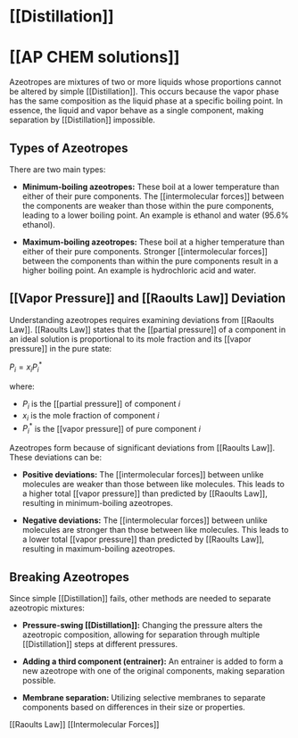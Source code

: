 # [[Distillation]]
# [[AP CHEM solutions]]
Azeotropes are mixtures of two or more liquids whose proportions cannot be altered by simple [[Distillation]].  This occurs because the vapor phase has the same composition as the liquid phase at a specific boiling point.  In essence, the liquid and vapor behave as a single component, making separation by [[Distillation]] impossible.

## Types of Azeotropes

There are two main types:

* **Minimum-boiling azeotropes:** These boil at a lower temperature than either of their pure components.  The [[intermolecular forces]] between the components are weaker than those within the pure components, leading to a lower boiling point.  An example is ethanol and water (95.6% ethanol).

* **Maximum-boiling azeotropes:** These boil at a higher temperature than either of their pure components.  Stronger [[intermolecular forces]] between the components than within the pure components result in a higher boiling point.  An example is hydrochloric acid and water.


## [[Vapor Pressure]] and [[Raoults Law]] Deviation

Understanding azeotropes requires examining deviations from [[Raoults Law]].  [[Raoults Law]] states that the [[partial pressure]] of a component in an ideal solution is proportional to its mole fraction and its [[vapor pressure]] in the pure state:

$P_i = x_i P_i^*$

where:

* $P_i$ is the [[partial pressure]] of component $i$
* $x_i$ is the mole fraction of component $i$
* $P_i^*$ is the [[vapor pressure]] of pure component $i$

Azeotropes form because of significant deviations from [[Raoults Law]].  These deviations can be:

* **Positive deviations:**  The [[intermolecular forces]] between unlike molecules are weaker than those between like molecules.  This leads to a higher total [[vapor pressure]] than predicted by [[Raoults Law]], resulting in minimum-boiling azeotropes.

* **Negative deviations:** The [[intermolecular forces]] between unlike molecules are stronger than those between like molecules. This leads to a lower total [[vapor pressure]] than predicted by [[Raoults Law]], resulting in maximum-boiling azeotropes.


## Breaking Azeotropes

Since simple [[Distillation]] fails, other methods are needed to separate azeotropic mixtures:

* **Pressure-swing [[Distillation]]:** Changing the pressure alters the azeotropic composition, allowing for separation through multiple [[Distillation]] steps at different pressures.

* **Adding a third component (entrainer):** An entrainer is added to form a new azeotrope with one of the original components, making separation possible.

* **Membrane separation:**  Utilizing selective membranes to separate components based on differences in their size or properties.


[[Raoults Law]]  [[Intermolecular Forces]]